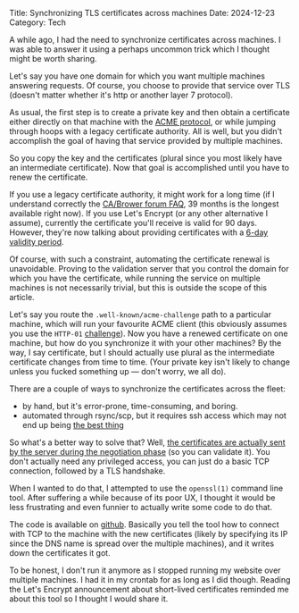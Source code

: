 Title: Synchronizing TLS certificates across machines
Date: 2024-12-23
Category: Tech

A while ago, I had the need to synchronize certificates across machines. I was
able to answer it using a perhaps uncommon trick which I thought might be worth
sharing.

Let's say you have one domain for which you want multiple machines answering
requests. Of course, you choose to provide that service over TLS (doesn't
matter whether it's http or another layer 7 protocol).

As usual, the first step is to create a private key and then obtain a
certificate either directly on that machine with the [ACME
protocol](https://en.wikipedia.org/wiki/Automatic_Certificate_Management_Environment),
or while jumping through hoops with a legacy certificate authority. All is
well, but you didn't accomplish the goal of having that service provided by
multiple machines.

So you copy the key and the certificates (plural since you most likely have an
intermediate certificate). Now that goal is accomplished until you have to
renew the certificate.

If you use a legacy certificate authority, it might work for a long time (if I
understand correctly the [CA/Brower forum
FAQ](https://cabforum.org/working-groups/server/baseline-requirements/faq/),
39 months is the longest available right now). If you use Let's Encrypt (or any
other alternative I assume), currently the certificate you'll receive is valid
for 90 days. However, they're now talking about providing certificates with a
[6-day validity period](https://letsencrypt.org/2024/12/11/eoy-letter-2024/).

Of course, with such a constraint, automating the certificate renewal is
unavoidable. Proving to the validation server that you control the domain for
which you have the certificate, while running the service on multiple machines
is not necessarily trivial, but this is outside the scope of this article.

Let's say you route the `.well-known/acme-challenge` path to a particular
machine, which will run your favourite ACME client (this obviously assumes you
use the `HTTP-01` [challenge](https://letsencrypt.org/docs/challenge-types/)).
Now you have a renewed certificate on one machine, but how do you synchronize
it with your other machines? By the way, I say certificate, but I should actually
use plural as the intermediate certificate changes from time to time. (Your
private key isn't likely to change unless you fucked something up — don't
worry, we all do).

There are a couple of ways to synchronize the certificates across the fleet:

* by hand, but it's error-prone, time-consuming, and boring.
* automated through rsync/scp, but it requires ssh access which may not end up being [the best thing](https://en.wikipedia.org/wiki/Lateral_movement_(cybersecurity))

So what's a better way to solve that? Well, [the certificates are actually sent
by the server during the negotiation
phase](https://en.wikipedia.org/wiki/Transport_Layer_Security#Basic_TLS_handshake)
(so you can validate it). You don't actually need any privileged access, you can
just do a basic TCP connection, followed by a TLS handshake.

When I wanted to do that, I attempted to use the `openssl(1)` command line
tool. After suffering a while because of its poor UX, I thought it would be less
frustrating and even funnier to actually write some code to do that.

The code is available on
[github](https://github.com/danieljakots/getCertificates). Basically you tell
the tool how to connect with TCP to the machine with the new certificates
(likely by specifying its IP since the DNS name is spread over the multiple
machines), and it writes down the certificates it got.

To be honest, I don't run it anymore as I stopped running my website over
multiple machines. I had it in my crontab for as long as I did though. Reading
the Let's Encrypt announcement about short-lived certificates reminded me about
this tool so I thought I would share it.
